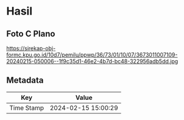 # Hasil

## Foto C Plano

https://sirekap-obj-formc.kpu.go.id/10d7/pemilu/ppwp/36/73/01/10/07/3673011007109-20240215-050006--1f9c35d1-46e2-4b7d-bc48-322956adb5dd.jpg


## Metadata

| Key        | Value               |
| ---------- | ------------------- |
| Time Stamp | 2024-02-15 15:00:29 |



